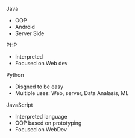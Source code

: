 Java

- OOP
- Android
- Server Side

PHP

- Interpreted
- Focused on Web dev

Python

- Disgned to be easy
- Multiple uses: Web, server, Data Analasis, ML

JavaScript

- Interpreted language
- OOP based on prototyping
- Focused on WebDev
